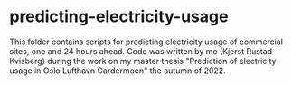 # predicting-electricity-usage

This folder contains scripts for predicting electricity usage of commercial sites, one and 24 hours ahead.
Code was written by me (Kjerst Rustad Kvisberg) during the work on my master thesis "Prediction of electricity usage in Oslo Lufthavn Gardermoen" the autumn of 2022.
